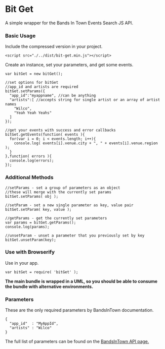 # Bit Get
A simple wrapper for the Bands In Town Events Search JS API.

### Basic Usage

Include the compressed version in your project.

```
<script src="./../dist/bit-get.min.js"></script>
```

Create an instance, set your parameters, and get some events.

```
var bitGet = new bitGet();

//set options for bitGet
//app_id and artists are required
bitGet.setParams({
  "app_id":"myappname", //can be anything
  "artists":[ //accepts string for single artist or an array of artist names
    "Wilco",
    "Yeah Yeah Yeahs"
  ]
});

//get your events with success and error callbacks
bitGet.getEvents(function( events ){
  for(var i = 0; i < events.length; i++){
    console.log( events[i].venue.city + ", " + events[i].venue.region );
  }
},function( errors ){
  console.log(errors);
});

```

### Additional Methods

```
//setParams - set a group of parameters as an object
//these will merge with the currently set params
bitGet.setParams( obj );

//setParam - set a new single parameter as key, value pair
bitGet.setParam( key, value );

//getParams - get the currently set parameters
var params = bitGet.getParams();
console.log(params);

//unsetParam - unset a parameter that you previously set by key
bitGet.unsetParam(key);
```

### Use with Browserify

Use in your app.
```
var bitGet = require( 'bitGet' );
```

**The main bundle is wrapped in a UML, so you should be able to consume the bundle with alternative environments.**

### Parameters

These are the only required parameters by BandsInTown documentation.
```
{
  "app_id"  : "MyAppId",
  "artists" : "Wilco"
}
```

The full list of parameters can be found on the [BandsInTown API page.](https://www.bandsintown.com/api/requests#artists-event-search)
